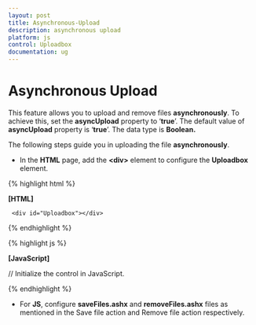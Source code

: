 ```yaml
---
layout: post
title: Asynchronous-Upload
description: asynchronous upload
platform: js
control: Uploadbox
documentation: ug
---
```


# Asynchronous Upload

This feature allows you to upload and remove files **asynchronously**. To achieve this, set the **asyncUpload** property to ‘**true**’. The default value of **asyncUpload** property is ‘**true**’. The data type is **Boolean.**

The following steps guide you in uploading the file **asynchronously**.

*  In the **HTML** page, add the **&lt;div&gt;** element to configure the **Uploadbox** element.

{% highlight html %}

**[HTML]**

     <div id="Uploadbox"></div>

{% endhighlight %}

{% highlight js %}


**[JavaScript]**

// Initialize the control in JavaScript.
<script>
$(function () {
//Declaration.
            $("#Uploadbox").ejUploadbox({
                saveUrl: "saveFiles.ashx",
                removeUrl: "removeFiles.ashx",
                asyncUpload: true
            }); 
        });
</script>

{% endhighlight %}

* For **JS**, configure **saveFiles.ashx** and **removeFiles.ashx** files as mentioned in the Save file action and Remove file action respectively.

